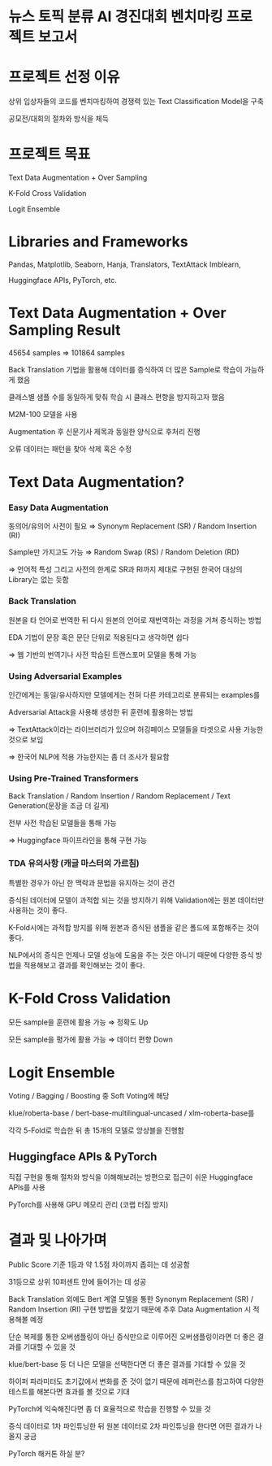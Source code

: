 # 뉴스 토픽 분류 AI 경진대회 벤치마킹 프로젝트 보고서

# 프로젝트 선정 이유

상위 입상자들의 코드를 벤치마킹하여 경쟁력 있는 Text Classification Model을 구축

공모전/대회의 절차와 방식을 체득

# 프로젝트 목표

Text Data Augmentation + Over Sampling

K-Fold Cross Validation

Logit Ensemble

# Libraries and Frameworks

Pandas, Matplotlib, Seaborn, Hanja, Translators, TextAttack Imblearn,

Huggingface APIs, PyTorch, etc.

# Text Data Augmentation + Over Sampling Result

45654 samples ⇒ 101864 samples

Back Translation 기법을 활용해 데이터를 증식하여 더 많은 Sample로 학습이 가능하게 했음

클래스별 샘플 수를 동일하게 맞춰 학습 시 클래스 편향을 방지하고자 했음

M2M-100 모델을 사용

Augmentation 후 신문기사 제목과 동일한 양식으로 후처리 진행

오류 데이터는 패턴을 찾아 삭제 혹은 수정

# Text Data Augmentation?

### Easy Data Augmentation

동의어/유의어 사전이 필요 ⇒ Synonym Replacement (SR) / Random Insertion (RI)

Sample만 가지고도 가능     ⇒ Random Swap (RS) / Random Deletion (RD)

⇒ 언어적 특성 그리고 사전의 한계로 SR과 RI까지 제대로 구현된 한국어 대상의 Library는 없는 듯함 

### Back Translation

원본을 타 언어로 번역한 뒤 다시 원본의 언어로 재번역하는 과정을 거쳐 증식하는 방법

EDA 기법이 문장 혹은 문단 단위로 적용된다고 생각하면 쉽다

⇒ 웹 기반의 번역기나 사전 학습된 트랜스포머 모델을 통해 가능

### Using Adversarial Examples

인간에게는 동일/유사하지만 모델에게는 전혀 다른 카테고리로 분류되는 examples를

Adversarial Attack을 사용해 생성한 뒤 훈련에 활용하는 방법

⇒ TextAttack이라는 라이브러리가 있으며 허깅페이스 모델들을 타겟으로 사용 가능한 것으로 보임

⇒ 한국어 NLP에 적용 가능한지는 좀 더 조사가 필요함

### Using Pre-Trained Transformers

Back Translation / Random Insertion / Random Replacement / Text Generation(문장을 조금 더 길게)

전부 사전 학습된 모델들을 통해 가능

⇒ Huggingface 파이프라인을 통해 구현 가능

### TDA 유의사항 (캐글 마스터의 가르침)

특별한 경우가 아닌 한 맥락과 문법을 유지하는 것이 관건

증식된 데이터에 모델이 과적합 되는 것을 방지하기 위해 Validation에는 원본 데이터만 사용하는 것이 좋다.

K-Fold시에는 과적합 방지를 위해 원본과 증식된 샘플을 같은 폴드에 포함해주는 것이 좋다.

NLP에서의 증식은 언제나 모델 성능에 도움을 주는 것은 아니기 때문에 다양한 증식 방법을 적용해보고 결과를 확인해보는 것이 좋다.

# K-Fold Cross Validation

모든 sample을 훈련에 활용 가능 ⇒ 정확도 Up

모든 sample을 평가에 활용 가능 ⇒ 데이터 편향 Down

# Logit Ensemble

Voting / Bagging / Boosting 중 Soft Voting에 해당

klue/roberta-base / bert-base-multilingual-uncased / xlm-roberta-base를 

각각 5-Fold로 학습한 뒤 총 15개의 모델로 앙상블을 진행함

## Huggingface APIs & PyTorch

직접 구현을 통해 절차와 방식을 이해해보려는 방편으로 접근이 쉬운 Huggingface APIs를 사용

PyTorch를 사용해 GPU 메모리 관리 (코랩 터짐 방지)

# 결과 및 나아가며

Public Score 기준 1등과 약 1.5점 차이까지 좁히는 데 성공함

31등으로 상위 10퍼센트 안에 들어가는 데 성공

Back Translation 외에도 Bert 계열 모델을 통한 Synonym Replacement (SR) / Random Insertion (RI) 구현 방법을 찾았기 때문에 추후 Data Augmentation 시 적용해볼 예정

단순 복제를 통한 오버샘플링이 아닌 증식만으로 이루어진 오버샘플링이라면 더 좋은 결과를 기대할 수 있을 것

klue/bert-base 등 더 나은 모델을 선택한다면 더 좋은 결과를 기대할 수 있을 것

하이퍼 파라미터도 초기값에서 변화를 준 것이 없기 때문에 레퍼런스를 참고하여 다양한 테스트를 해본다면 효과를 볼 것으로 기대

PyTorch에 익숙해진다면 좀 더 효율적으로 학습을 진행할 수 있을 것

증식 데이터로 1차 파인튜닝한 뒤 원본 데이터로 2차 파인튜닝을 한다면 어떤 결과가 나올지 궁금

PyTorch 해커톤 하실 분?
